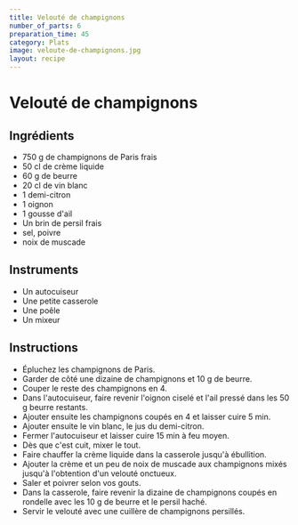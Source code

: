 ```yaml
---
title: Velouté de champignons
number_of_parts: 6
preparation_time: 45
category: Plats
image: veloute-de-champignons.jpg
layout: recipe
---
```

# Velouté de champignons

## Ingrédients

- 750 g de champignons de Paris frais
- 50 cl de crème liquide
- 60 g de beurre
- 20 cl de vin blanc
- 1 demi-citron
- 1 oignon
- 1 gousse d'ail
- Un brin de persil frais
- sel, poivre
- noix de muscade

## Instruments

- Un autocuiseur
- Une petite casserole
- Une poêle
- Un mixeur

## Instructions

- Épluchez les champignons de Paris.
- Garder de côté une dizaine de champignons et 10 g de beurre.
- Couper le reste des champignons en 4.
- Dans l'autocuiseur, faire revenir l'oignon ciselé et l'ail pressé dans les 50 g beurre restants.
- Ajouter ensuite les champignons coupés en 4 et laisser cuire 5 min.
- Ajouter ensuite le vin blanc, le jus du demi-citron.
- Fermer l'autocuiseur et laisser cuire 15 min à feu moyen.
- Dès que c'est cuit, mixer le tout.
- Faire chauffer la crème liquide dans la casserole jusqu'à ébullition.
- Ajouter la crème et un peu de noix de muscade aux champignons mixés jusqu'à l'obtention d'un velouté onctueux.
- Saler et poivrer selon vos gouts.
- Dans la casserole, faire revenir la dizaine de champignons coupés en rondelle avec les 10 g de beurre et le persil haché.
- Servir le velouté avec une cuillère de champignons persillés.
